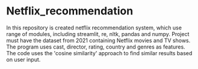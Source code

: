 # Netflix_recommendation
In this repository is created netflix recommendation system, which use range of modules, including streamlit, re, nltk, pandas and numpy. 
Project must have the dataset from 2021 containing Netflix movies and TV shows.
The program uses cast, director, rating, country and genres as features. The code uses the 'cosine similarity' approach to find similar results based on user input. 
